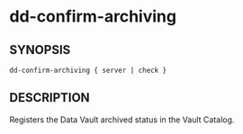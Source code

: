 dd-confirm-archiving
====================

SYNOPSIS
--------

    dd-confirm-archiving { server | check }


DESCRIPTION
-----------

Registers the Data Vault archived status in the Vault Catalog.
